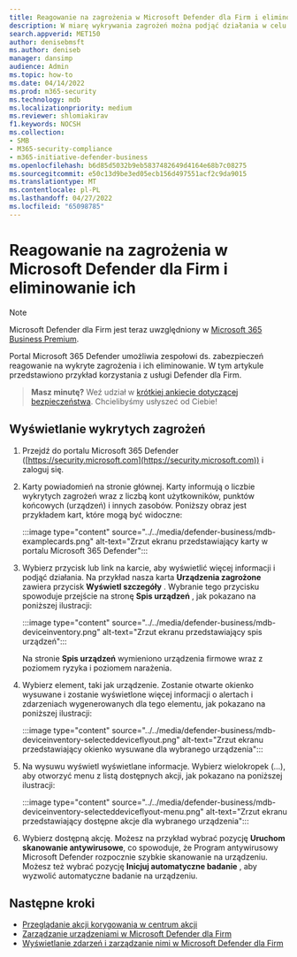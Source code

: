 ```yaml
---
title: Reagowanie na zagrożenia w Microsoft Defender dla Firm i eliminowanie ich
description: W miarę wykrywania zagrożeń można podjąć działania w celu reagowania na te zagrożenia i ich eliminowania.
search.appverid: MET150
author: denisebmsft
ms.author: deniseb
manager: dansimp
audience: Admin
ms.topic: how-to
ms.date: 04/14/2022
ms.prod: m365-security
ms.technology: mdb
ms.localizationpriority: medium
ms.reviewer: shlomiakirav
f1.keywords: NOCSH
ms.collection:
- SMB
- M365-security-compliance
- m365-initiative-defender-business
ms.openlocfilehash: b6d85d5032b9eb5837482649d4164e68b7c08275
ms.sourcegitcommit: e50c13d9be3ed05ecb156d497551acf2c9da9015
ms.translationtype: MT
ms.contentlocale: pl-PL
ms.lasthandoff: 04/27/2022
ms.locfileid: "65098785"
---
```

# <a name="respond-to-and-mitigate-threats-in-microsoft-defender-for-business"></a>Reagowanie na zagrożenia w Microsoft Defender dla Firm i eliminowanie ich

> [!NOTE]
> Microsoft Defender dla Firm jest teraz uwzględniony w [Microsoft 365 Business Premium](../../business-premium/index.md). 

Portal Microsoft 365 Defender umożliwia zespołowi ds. zabezpieczeń reagowanie na wykryte zagrożenia i ich eliminowanie. W tym artykule przedstawiono przykład korzystania z usługi Defender dla Firm.

>
> **Masz minutę?**
> Weź udział w <a href="https://microsoft.qualtrics.com/jfe/form/SV_0JPjTPHGEWTQr4y" target="_blank">krótkiej ankiecie dotyczącej bezpieczeństwa</a>. Chcielibyśmy usłyszeć od Ciebie!
>

## <a name="view-detected-threats"></a>Wyświetlanie wykrytych zagrożeń

1. Przejdź do portalu Microsoft 365 Defender ([https://security.microsoft.com](https://security.microsoft.com)) i zaloguj się.

2. Karty powiadomień na stronie głównej. Karty informują o liczbie wykrytych zagrożeń wraz z liczbą kont użytkowników, punktów końcowych (urządzeń) i innych zasobów. Poniższy obraz jest przykładem kart, które mogą być widoczne:

   :::image type="content" source="../../media/defender-business/mdb-examplecards.png" alt-text="Zrzut ekranu przedstawiający karty w portalu Microsoft 365 Defender":::

3. Wybierz przycisk lub link na karcie, aby wyświetlić więcej informacji i podjąć działania. Na przykład nasza karta **Urządzenia zagrożone** zawiera przycisk **Wyświetl szczegóły** . Wybranie tego przycisku spowoduje przejście na stronę **Spis urządzeń** , jak pokazano na poniższej ilustracji:

   :::image type="content" source="../../media/defender-business/mdb-deviceinventory.png" alt-text="Zrzut ekranu przedstawiający spis urządzeń":::

   Na stronie **Spis urządzeń** wymieniono urządzenia firmowe wraz z poziomem ryzyka i poziomem narażenia.

4. Wybierz element, taki jak urządzenie. Zostanie otwarte okienko wysuwane i zostanie wyświetlone więcej informacji o alertach i zdarzeniach wygenerowanych dla tego elementu, jak pokazano na poniższej ilustracji:  

   :::image type="content" source="../../media/defender-business/mdb-deviceinventory-selecteddeviceflyout.png" alt-text="Zrzut ekranu przedstawiający okienko wysuwane dla wybranego urządzenia":::

5. Na wysuwu wyświetl wyświetlane informacje. Wybierz wielokropek (...), aby otworzyć menu z listą dostępnych akcji, jak pokazano na poniższej ilustracji: 

   :::image type="content" source="../../media/defender-business/mdb-deviceinventory-selecteddeviceflyout-menu.png" alt-text="Zrzut ekranu przedstawiający dostępne akcje dla wybranego urządzenia":::

6. Wybierz dostępną akcję. Możesz na przykład wybrać pozycję **Uruchom skanowanie antywirusowe**, co spowoduje, że Program antywirusowy Microsoft Defender rozpocznie szybkie skanowanie na urządzeniu. Możesz też wybrać pozycję **Inicjuj automatyczne badanie** , aby wyzwolić automatyczne badanie na urządzeniu.

## <a name="next-steps"></a>Następne kroki

- [Przeglądanie akcji korygowania w centrum akcji](mdb-review-remediation-actions.md)
- [Zarządzanie urządzeniami w Microsoft Defender dla Firm](mdb-manage-devices.md)
- [Wyświetlanie zdarzeń i zarządzanie nimi w Microsoft Defender dla Firm](mdb-view-manage-incidents.md)
